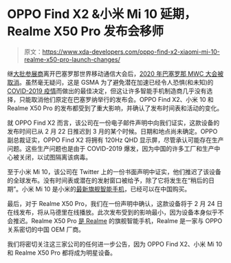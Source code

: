 # OPPO Find X2 &小米 Mi 10 延期，Realme X50 Pro 发布会移师

> 原文：<https://www.xda-developers.com/oppo-find-x2-xiaomi-mi-10-realme-x50-pro-launch-changes/>

继[大批参展商](https://www.xda-developers.com/mediatek-vivo-mwc-2020-cancel/)离开巴塞罗那世界移动通信大会后，[2020 年巴塞罗那 MWC 大会被取消](https://www.xda-developers.com/mwc-2020-cancelled/)。虽然毫无疑问，这是 GSMA 为了避免潜在加速已经令人恐惧(和未知)的 [COVID-2019 疫情](https://www.who.int/emergencies/diseases/novel-coronavirus-2019)而做出的最佳决定，但这让许多智能手机制造商几乎没有选择，只能取消他们原定在巴塞罗纳举行的发布会。OPPO Find X2、小米 10 和 Realme X50 Pro 的发布都受到了重大影响，并确认了发布时间表和活动的变化。

就 OPPO Find X2 而言，该公司在一份电子邮件声明中向我们证实，这款设备的发布时间已从 2 月 22 日推迟到 3 月的某个时候。日期和地点尚未确定。OPPO 副总裁证实，OPPO Find X2 将拥有 120Hz QHD 显示屏，尽管承认可能存在生产问题。这些生产问题也是由于 COVID-2019 爆发，因为中国的许多工厂和生产中心被关闭，以试图隔离该病毒。

至于小米 Mi 10，该公司在 Twitter 上的一份书面声明中证实，他们推迟了该设备的全球发布。没有时间表或潜在的发射窗口被给予，除了它将发生在“稍后的日期”。小米 Mi 10 是小米的[最新旗舰智能手机](https://www.xda-developers.com/xiaomi-launches-mi-10-90hz-screen-108mp-camera-snapdragon-865/)，已经可以在中国购买。

最后，对于 Realme X50 Pro，我们在一份声明中确认，这款设备将于 2 月 24 日在线发布，将从马德里在线播放。此次发布受到的影响最小，因为设备本身似乎不会推迟。Realme X50 Pro [是 Realme](https://www.xda-developers.com/realmes-next-flagship-phone-qualcomm-snapdragon-865-could-launch-soon/) 的旗舰智能手机，Realme 是一家与 OPPO 关系密切的中国 OEM 厂商。

我们将密切关注这三家公司的任何进一步公告，因为 OPPO Find X2、小米 Mi 10 和 Realme X50 Pro 都将成为明星设备。